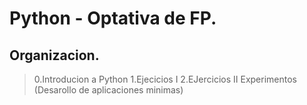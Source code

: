 # Python - Optativa de FP.

## Organizacion.
> 0.Introducion a Python
> 1.Ejecicios I
> 2.EJercicios II
> Experimentos (Desarollo de aplicaciones minimas)
